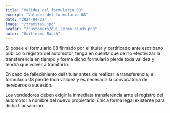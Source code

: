 ```yaml
---
title: "Validez del formulario 08"
excerpt: "Validez del formulario 08"
date: "2024-04-22"
image: "/tramite9.jpg"
avatar: "/customers/guillermo-rauch.png"
autor: "Guillermo Rauch"
---
```


Si posee el formulario 08 firmado por el titular y certificado ante escribano público o registro del automotor, tenga en cuenta que de no efectivizar la transferencia en tiempo y forma dicho formulario pierde toda validez y tendrá que volver a tramitarlo.

En caso de fallecimiento del titular antes de realizar la transferencia, el formulario 08 pierde toda validez y es necesaria la convocatoria de herederos o sucesión.

Los vendedores deben exigir la inmediata transferencia ante el registro del automotor a nombre del nuevo propietario, única forma legal existente para dicha transacción.
